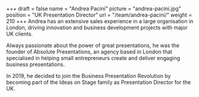 +++
draft		= false
name		= "Andrea Pacini"
picture		= "andrea-pacini.jpg"
position 	= "UK Presentation Director"
url			= "/team/andrea-pacini/"
weight		= 210
+++
Andrea has an extensive sales experience in a large organisation in London, driving innovation and business development projects with major UK clients.

Always passionate about the power of great presentations, he was the founder of Absolute Presentations, an agency based in London that specialised in helping small entrepreneurs create and deliver engaging business presentations. 

In 2019, he decided to join the Business Presentation Revolution by becoming part of the Ideas on Stage family as Presentation Director for the UK.